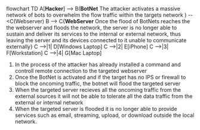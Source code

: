 flowchart TD
    A[**Hacker**] 
      --> B(**BotNet**
      The attacker activates a massive network of bots to overwhelm the flow traffic within the targets network )  --<C(Webserver)
    B --> C{**WebServer**
    Once the flood of BotNets reaches the the webserver and floods the network, the server is no longer able to sustain and deliver its services to the internal or external network, thus leaving the server and its devices connected to it unable to communicate externally}
    C -->|1| D[Windows Laptop]
    C -->|2| E[iPhone]
    C -->|3| F[Workstation]
    C -->|4| G[Mac Laptop]

1. In the process of the attacker has already installed a command and controll remote connection to the targeted webserver
2. Once the BotNet is activated and if the target has no IPS or firewall to block the oncoming traffic, the botnet will flood the targeted server
3. When the targeted server recieves all the oncoming traffic from the external sources it will not be able to tolerate all the data traffic from the external or internal network
4. When the targeted server is flooded it is no longer able to provide services such as email, streaming, upload, or download outside the local network. 
